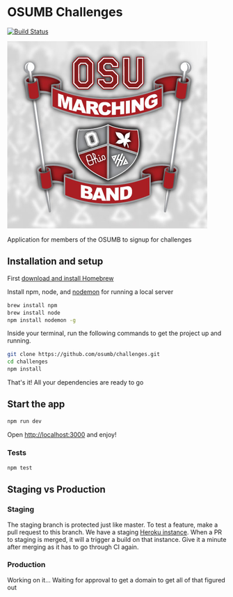 # OSUMB Challenges
[![Build Status](https://travis-ci.org/osumb/challenges.svg?branch=master)](https://travis-ci.org/osumb/challenges)

![alt text](./public/images/OSUMBlogo.jpg)

Application for members of the OSUMB to signup for challenges

## Installation and setup
First [download and install Homebrew](http://brew.sh/)

Install npm, node, and [nodemon](http://nodemon.io/) for running a local server
```bash
brew install npm
brew install node
npm install nodemon -g
```

Inside your terminal, run the following commands to get the project up and running.

```bash
git clone https://github.com/osumb/challenges.git
cd challenges
npm install
```

That's it! All your dependencies are ready to go

## Start the app
```bash
npm run dev
```

Open [http://localhost:3000](http://localhost:3000) and enjoy!

### Tests
```bash
npm test
```

## Staging vs Production
### Staging
The staging branch is protected just like master. To test a feature, make a pull request to this branch. We have a
staging [Heroku instance](https://osumbchallengesdev.herokuapp.com). When a PR to staging is merged, it will a trigger a
build on that instance. Give it a minute after merging as it has to go through CI again.

### Production
Working on it... Waiting for approval to get a domain to get all of that figured out
